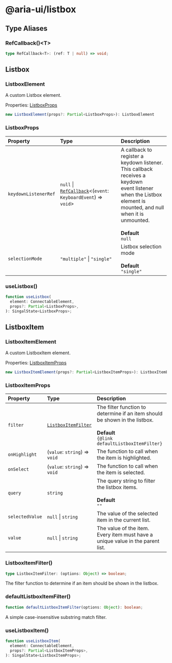 # @aria-ui/listbox

## Type Aliases

### RefCallback()\<T\>

```ts
type RefCallback<T>: (ref: T | null) => void;
```

## Listbox

### ListboxElement

A custom Listbox element.

Properties: [ListboxProps](README.md#listboxprops)

```ts
new ListboxElement(props?: Partial<ListboxProps>): ListboxElement
```

### ListboxProps

| Property | Type | Description |
| :-- | :-- | :-- |
| `keydownListenerRef` | `null` \| [`RefCallback`](README.md#refcallbackt)\<(`event`: `KeyboardEvent`) => `void`\> | A callback to register a keydown listener. This callback receives a keydown<br />event listener when the Listbox element is mounted, and null when it is<br />unmounted.<br /><br />**Default**<br />`null` |
| `selectionMode` | `"multiple"` \| `"single"` | Listbox selection mode<br /><br />**Default**<br />`"single"` |

### useListbox()

```ts
function useListbox(
  element: ConnectableElement,
  props?: Partial<ListboxProps>,
): SingalState<ListboxProps>;
```

## ListboxItem

### ListboxItemElement

A custom ListboxItem element.

Properties: [ListboxItemProps](README.md#listboxitemprops)

```ts
new ListboxItemElement(props?: Partial<ListboxItemProps>): ListboxItemElement
```

### ListboxItemProps

| Property | Type | Description |
| :-- | :-- | :-- |
| `filter` | [`ListboxItemFilter`](README.md#listboxitemfilter) | The filter function to determine if an item should be shown in the listbox.<br /><br />**Default**<br />`{@link defaultListboxItemFilter}` |
| `onHighlight` | (`value`: `string`) => `void` | The function to call when the item is highlighted. |
| `onSelect` | (`value`: `string`) => `void` | The function to call when the item is selected. |
| `query` | `string` | The query string to filter the listbox items.<br /><br />**Default**<br />`""` |
| `selectedValue` | `null` \| `string` | The value of the selected item in the current list. |
| `value` | `null` \| `string` | The value of the item. Every item must have a unique value in the parent<br />list. |

### ListboxItemFilter()

```ts
type ListboxItemFilter: (options: Object) => boolean;
```

The filter function to determine if an item should be shown in the listbox.

### defaultListboxItemFilter()

```ts
function defaultListboxItemFilter(options: Object): boolean;
```

A simple case-insensitive substring match filter.

### useListboxItem()

```ts
function useListboxItem(
  element: ConnectableElement,
  props?: Partial<ListboxItemProps>,
): SingalState<ListboxItemProps>;
```
